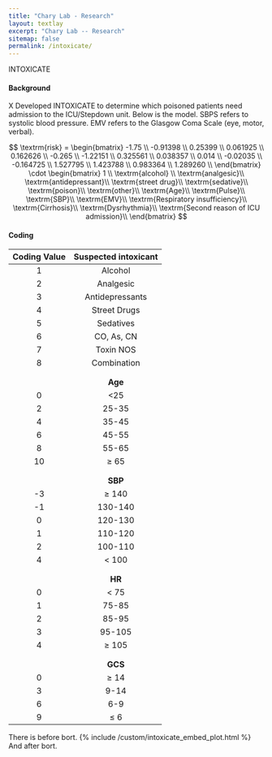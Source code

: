 ```yaml
---
title: "Chary Lab - Research"
layout: textlay
excerpt: "Chary Lab -- Research"
sitemap: false
permalink: /intoxicate/
---
```


<head>
<link
    href="https://cdn.pydata.org/bokeh/release/bokeh-3.3.4.min.css"
    rel="stylesheet" type="text/css">
<script src="https://cdn.pydata.org/bokeh/release/bokeh-3.3.4.min.js"></script>
<script src="https://cdn.mathjax.org/mathjax/latest/MathJax.js?config=TeX-AMS-MML_HTMLorMML" type="text/javascript"></script>
</head>

INTOXICATE

#### Background 
X Developed INTOXICATE to determine which poisoned patients need admission to the ICU/Stepdown unit. Below is the model. SBPS refers to systolic blood pressure. EMV refers to the Glasgow Coma Scale (eye, motor, verbal).

 $$ \textrm{risk} = \begin{bmatrix} -1.75 \\ -0.91398 \\ 0.25399 \\ 0.061925 \\ 0.162626 \\ -0.265 \\ -1.22151 \\ 0.325561 \\ 0.038357 \\ 0.014 \\ -0.02035 \\ -0.164725 \\ 1.527795 \\ 1.423788 \\ 0.983364 \\ 1.289260 \\  \end{bmatrix} \cdot 
\begin{bmatrix} 1 \\ \textrm{alcohol} \\ \textrm{analgesic}\\ \textrm{antidepressant}\\ \textrm{street drug}\\ \textrm{sedative}\\ \textrm{poison}\\ \textrm{other}\\ \textrm{Age}\\ \textrm{Pulse}\\ \textrm{SBP}\\ \textrm{EMV}\\ \textrm{Respiratory insufficiency}\\ \textrm{Cirrhosis}\\ \textrm{Dysrhythmia}\\ \textrm{Second reason of ICU admission}\\ \end{bmatrix} $$ 

#### Coding

| Coding Value  | Suspected intoxicant    |
| :---------: | :------------: |
| 1   | Alcohol   |
| 2   | Analgesic   |
| 3   | Antidepressants   |
| 4   | Street Drugs   |
| 5 | Sedatives |
| 6 | CO, As, CN | 
| 7 | Toxin NOS | 
| 8 | Combination |
| | |
| | |
| | **Age** |
| 0 | <25 |
| 2 | 25-35 |
| 4 | 35-45 |
| 6 | 45-55 |
| 8 | 55-65 |
| 10 | $\geq$ 65 |
| | |
| | |
| | **SBP** |
| -3 | $\geq$ 140 |
| -1 | 130-140 |
| 0 | 120-130 
| 1 | 110-120 |
| 2 | 100-110 |
| 4 | < 100 |
| | | 
| | | 
| | **HR** | 
| 0 | < 75 | 
| 1 | 75-85 |
| 2 | 85-95 |
| 3 | 95-105 |
| 4 | $\geq$ 105 |
| | |
| | |
| | **GCS**
| 0 | $\geq$ 14 |
| 3 | 9-14 |
| 6 | 6-9 |
| 9 | $\leq$ 6 |






There is before bort.
{% include /custom/intoxicate_embed_plot.html %}
And after bort.
